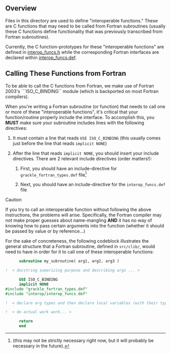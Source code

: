 ## Overview

Files in this directory are used to define "interoperable functions." These are C functions that may need to be called from Fortran subroutines (usually these C functions define functionality that was previously transcribed from Fortran subroutines).

Currently, the C function-prototypes for these "interoperable functions" are defined in [interop_funcs.h](./interop_funcs.h) while the corresponding Fortran interfaces are declared within [interop_funcs.def](./interop_funcs.def).

## Calling These Functions from Fortran

To be able to call the C functions from Fortran, we make use of Fortran 2003's ```ISO_C_BINDING`` module (which is backported on most Fortran compilers).

When you're writing a Fortran subroutine (or function) that needs to call one or more of these "interoperable functions", it's critical that your function/routine properly include the interface. To accomplish this, you **MUST** make sure your subroutine includes lines with the following directives:

1. It must contain a line that reads ``USE ISO_C_BINDING`` (this usually comes just before the line that reads ``implicit NONE``)

2. After the line that reads ``implicit NONE``, you should insert your include directives. There are 2 relevant include directives (order matters!):

   1. First, you should have an include-directive for ``grackle_fortran_types.def`` file[^1]

   2. Next, you should have an include-directive for the ``interop_funcs.def`` file

> [!CAUTION]
> If you try to call an interoperable function without following the above instructions, the problems will arise. Specifically, the Fortran compiler may not make proper guesses about name-mangling **AND** it has no way of knowing how to pass certain arguments into the function (whether it should be passed by value or by reference...)

For the sake of concreteness, the following codeblock illustrates the general structure that a Fortran subroutine, defined in `src/clib/`, would need to have in order for it to call one of these interoperable functions:

```fortran
      subroutine my_subroutine( arg1, arg2, arg3 )

!  < docstring sumarizing purpose and describing args ... >

      USE ISO_C_BINDING
      implicit NONE
#include "grackle_fortran_types.def"
#include "interop/interop_funcs.def"

!  < declare arg types and then declare local variables (with their types) ... >

!  < do actual work work... >

      return
      end
```

[^1]: (this may not be strictly necessary right now, but it will probably be necessary in the future).